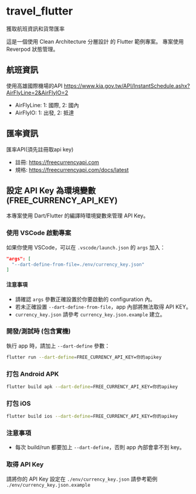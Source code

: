 # travel_flutter

獲取航班資訊和貨幣匯率

這是一個使用 Clean Architecture 分層設計 的 Flutter 範例專案。 專案使用 Reverpod 狀態管理。

## 航班資訊 ##
使用高雄國際機場的API
https://www.kia.gov.tw/API/InstantSchedule.ashx?AirFlyLine=2&AirFlyIO=2
- AirFlyLine: 1: 國際, 2: 國內
- AirFlyIO: 1: 出發, 2: 抵達

## 匯率資訊 ##
匯率API(須先註冊取api key)
- 註冊: https://freecurrencyapi.com
- 規格: https://freecurrencyapi.com/docs/latest

## 設定 API Key 為環境變數 (FREE_CURRENCY_API_KEY)

本專案使用 Dart/Flutter 的編譯時環境變數來管理 API Key。

### 使用 VSCode 啟動專案

如果你使用 VSCode，可以在 `.vscode/launch.json` 的 `args` 加入：

```json
"args": [
  "--dart-define-from-file=./env/currency_key.json"
]
```

#### 注意事項
- 請確認 `args` 參數正確設置於你要啟動的 configuration 內。
- 若未正確設置 `--dart-define-from-file`，app 內部將無法取得 API KEY。
- `currency_key.json` 請參考 `currency_key.json.example` 建立。

### 開發/測試時 (包含實機)

執行 app 時，請加上 `--dart-define` 參數：

```sh
flutter run --dart-define=FREE_CURRENCY_API_KEY=你的apikey
```

### 打包 Android APK

```sh
flutter build apk --dart-define=FREE_CURRENCY_API_KEY=你的apikey
```

### 打包 iOS

```sh
flutter build ios --dart-define=FREE_CURRENCY_API_KEY=你的apikey
```

### 注意事項

- 每次 build/run 都要加上 `--dart-define`，否則 app 內部會拿不到 key。

### 取得 API Key

請將你的 API Key 設定在 `./env/currency_key.json`
請參考範例 `./env/currency_key.json.example`
